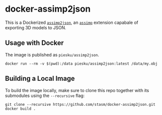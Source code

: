 # docker-assimp2json

This is a Dockerized [`assimp2json`][], an [`assimp`][] extension capabale of
exporting 3D models to JSON.

## Usage with Docker

The image is published as `piesku/assimp2json`.

    docker run --rm -v $(pwd):/data piesku/assimp2json:latest /data/my.obj

## Building a Local Image

To build the image locally, make sure to clone this repo together with its submodules using the `--recursive` flag:

    git clone --recursive https://github.com/stasm/docker-assimp2json.git
    docker build .

[`assimp2json`]: https://github.com/acgessler/assimp2json
[`assimp`]: https://github.com/assimp/assimp
